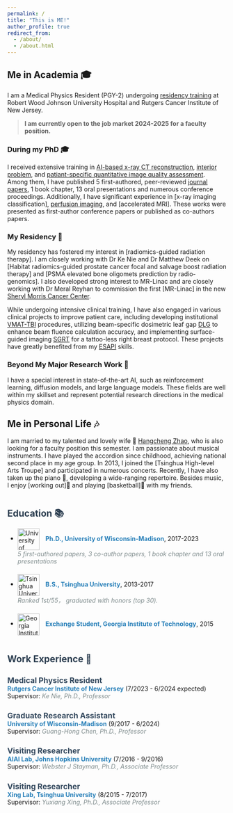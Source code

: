 ```yaml
---
permalink: /
title: "This is ME!"
author_profile: true
redirect_from: 
  - /about/
  - /about.html
---
```


<style>
  .section-title {
    font-size: 1.5em;
    font-weight: bold;
    color: #2c3e50;
    margin-top: 2em;
  }

  .subsection-title {
    font-size: 1.25em;
    font-weight: bold;
    color: #34495e;
    margin-top: 1.5em;
  }

  .timeline {
    margin: 1em 0;
  }

  .timeline-item {
    margin-bottom: 1.5em;
  }

  .institution {
    font-weight: bold;
    color: #2980b9;
  }

  .supervisor {
    font-style: italic;
    color: #7f8c8d;
  }

  .logo {
    width: 50px;
    vertical-align: middle;
    margin-right: 10px;
  }

  .comment {
    font-style: italic;
    color: #7f8c8d;
  }
</style>

## Me in Academia 🎓

I am a Medical Physics Resident (PGY-2) undergoing [residency training](https://sites.rutgers.edu/cinj-radiation-oncology/medical-physics-residency/) at Robert Wood Johnson University Hospital and Rutgers Cancer Institute of New Jersey. 
> **I am currently open to the job market 2024-2025 for a faculty position.**

### During my PhD 🎓
I received extensive training in [AI-based x-ray CT reconstruction](/research/research-1), [interior problem](/research/research-2), and [patiant-specific quantitative image quality assessment](/research/research-3). Among them, I have published 5 first-authored, peer-reviewed [journal papers](/publications), 1 book chapter, 13 oral presentations and numerous conference proceedings. Additionally, I have significant experience in [x-ray imaging classification], [perfusion imaging](/research/research-4), and [accelerated MRI]. These works were presented as first-author conference papers or published as co-authors papers.

### My Residency 🏥
My residency has fostered my interest in [radiomics-guided radiation therapy]. I am closely working with Dr Ke Nie and Dr Matthew Deek on [Habitat radiomics-guided prostate cancer focal and salvage boost radiation therapy] and [PSMA elevated bone oligomets prediction by radio-genomics]. I also developed strong interest to MR-Linac and are closely working with Dr Meral Reyhan to commission the first [MR-Linac] in the new [Sheryl Morris Cancer Center](https://www.rwjbh.org/blog/2024/january/coming-soon-new-jersey-s-first-freestanding-canc/).

While undergoing intensive clinical training, I have also engaged in various clinical projects to improve patient care, including developing institutional [VMAT-TBI](/clinical/clinical-TBI) procedures, utilizing beam-specific dosimetric leaf gap [DLG](/clinical/clinical-DLG) to enhance beam fluence calculation accuracy, and implementing surface-guided imaging [SGRT](/clinical/clinical-SGRT) for a tattoo-less right breast protocol. These projects have greatly benefited from my [ESAPI](/clinical/clinical-ESAPI) skills.

### Beyond My Major Research Work 👀
I have a special interest in state-of-the-art AI, such as reinforcement learning, diffusion models, and large language models. These fields are well within my skillset and represent potential research directions in the medical physics domain.

## Me in Personal Life 🎶

I am married to my talented and lovely wife 💌 [Hangcheng Zhao](https://hangcheng-zhao.github.io/), who is also looking for a faculty position this semester. I am passionate about musical instruments. I have played the accordion since childhood, achieving national second place in my age group. In 2013, I joined the [Tsinghua High-level Arts Troupe] and participated in numerous concerts. Recently, I have also taken up the piano 🎹, developing a wide-ranging repertoire. Besides music, I enjoy [working out]💪 and playing [basketball]🏀 with my friends.


<div class="section-title">Education 📚</div>

<ul>
  <li class="timeline-item">
    <img src="{{ site.baseurl }}/images/Wisconsin_Madison_Logo.png" alt="University of Wisconsin-Madison" class="logo">
    <span class="institution">Ph.D., University of Wisconsin-Madison</span>, 2017-2023
    <div class="comment"> 5 first-authored papers, 3  co-author papers, 1 book chapter and 13 oral presentations </div>
  </li>
  <li class="timeline-item">
    <img src="{{ site.baseurl }}/images/Tsinghua_University_Logo.png" alt="Tsinghua University" class="logo">
    <span class="institution">B.S., Tsinghua University</span>, 2013-2017
    <div class="comment"> Ranked 1st/55， graduated with honors (top 30). </div>
  </li>
  <li class="timeline-item">
    <img src="{{ site.baseurl }}/images/GIT_Logo.png" alt="Georgia Institute of Technology" class="logo">
    <span class="institution">Exchange Student, Georgia Institute of Technology</span>, 2015
  </li>
</ul>

<div class="section-title">Work Experience 💼</div>

<div class="timeline">
  <div class="timeline-item">
    <div class="subsection-title">Medical Physics Resident</div>
    <span class="institution">Rutgers Cancer Institute of New Jersey</span> (7/2023 - 6/2024 expected)
    <br>
    Supervisor: <span class="supervisor">Ke Nie, Ph.D., Professor</span>
  </div>

  <div class="timeline-item">
    <div class="subsection-title">Graduate Research Assistant</div>
    <span class="institution">University of Wisconsin-Madison</span> (9/2017 - 6/2024)
    <br>
    Supervisor: <span class="supervisor">Guang-Hong Chen, Ph.D., Professor</span>
  </div>

  <div class="timeline-item">
    <div class="subsection-title">Visiting Researcher</div>
    <span class="institution">AIAI Lab, Johns Hopkins University</span> (7/2016 - 9/2016)
    <br>
    Supervisor: <span class="supervisor">Webster J Stayman, Ph.D., Associate Professor</span>
  </div>

  <div class="timeline-item">
    <div class="subsection-title">Visiting Researcher</div>
    <span class="institution">Xing Lab, Tsinghua University</span> (8/2015 - 7/2017)
    <br>
    Supervisor: <span class="supervisor">Yuxiang Xing, Ph.D., Associate Professor</span>
  </div>
</div>
